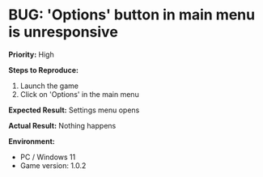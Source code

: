 # BUG: 'Options' button in main menu is unresponsive

**Priority:** High

**Steps to Reproduce:**
1. Launch the game
2. Click on 'Options' in the main menu

**Expected Result:**
Settings menu opens

**Actual Result:**
Nothing happens

**Environment:**
- PC / Windows 11
- Game version: 1.0.2
